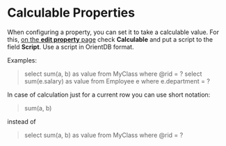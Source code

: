 # Calculable Properties

When configuring a property, you can set it to take a calculable value. For this, [on the **edit property** page](https://orienteer.gitbooks.io/orienteer/content/managing_classes.html) check **Calculable** and put a script to the field **Script**. Use a script in OrientDB format. 

Examples:
>select sum(a, b) as value from MyClass where @rid = ?
>select sum(e.salary) as value from Employee e where e.department = ? 

  In case of calculation just for a current row you can use short notation:

  > sum(a, b)

  instead of

  > select sum(a, b) as value from MyClass where @rid = ?


